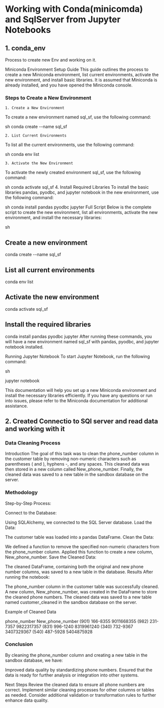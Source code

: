 
# Working with Conda(minicomda) and SqlServer from Jupyter Notebooks

## 1.  conda_env
Process to create new Env and working on it.

Miniconda Environment Setup Guide
This guide outlines the process to create a new Miniconda environment, list current environments, activate the new environment, and install basic libraries. It is assumed that Miniconda is already installed, and you have opened the Miniconda console.

### Steps to Create a New Environment

    1. Create a New Environment
To create a new environment named sql_sf, use the following command:

sh
conda create --name sql_sf

    2. List Current Environments
To list all the current environments, use the following command:

sh
conda env list

    3. Activate the New Environment
To activate the newly created environment sql_sf, use the following command:

sh
conda activate sql_sf
    4. Install Required Libraries
To install the basic libraries pandas, pyodbc, and jupyter notebook in the new environment, use the following command:

sh
conda install pandas pyodbc jupyter
Full Script
Below is the complete script to create the new environment, list all environments, activate the new environment, and install the necessary libraries:

sh
## Create a new environment
conda create --name sql_sf

## List all current environments
conda env list

## Activate the new environment
conda activate sql_sf

## Install the required libraries
conda install pandas pyodbc jupyter
After running these commands, you will have a new environment named sql_sf with pandas, pyodbc, and jupyter notebook installed.

Running Jupyter Notebook
To start Jupyter Notebook, run the following command:

sh

jupyter notebook

This documentation will help you set up a new Miniconda environment and install the necessary libraries efficiently. If you have any questions or run into issues, please refer to the Miniconda documentation for additional assistance.




## 2. Created Connectio to SQl server and read data and working with it

### Data Cleaning Process
Introduction
The goal of this task was to clean the phone_number column in the customer table by removing non-numeric characters such as parentheses ( and ), hyphens -, and any spaces. This cleaned data was then stored in a new column called New_phone_number. Finally, the cleaned data was saved to a new table in the sandbox database on the server.

### Methodology
Step-by-Step Process:

Connect to the Database:

Using SQLAlchemy, we connected to the SQL Server database.
Load the Data:

The customer table was loaded into a pandas DataFrame.
Clean the Data:

We defined a function to remove the specified non-numeric characters from the phone_number column.
Applied this function to create a new column, New_phone_number.
Save the Cleaned Data:

The cleaned DataFrame, containing both the original and new phone number columns, was saved to a new table in the database.
Results
After running the notebook:

The phone_number column in the customer table was successfully cleaned.
A new column, New_phone_number, was created in the DataFrame to store the cleaned phone numbers.
The cleaned data was saved to a new table named customer_cleaned in the sandbox database on the server.

Example of Cleaned Data

phone_number	New_phone_number
(901) 166-8355	9011668355
(982) 231-7357	9822317357
(831) 996-1240	8319961240
(340) 732-9367	3407329367
(540) 487-5928	5404875928

### Conclusion
By cleaning the phone_number column and creating a new table in the sandbox database, we have:

Improved data quality by standardizing phone numbers.
Ensured that the data is ready for further analysis or integration into other systems.

Next Steps
Review the cleaned data to ensure all phone numbers are correct.
Implement similar cleaning processes for other columns or tables as needed.
Consider additional validation or transformation rules to further enhance data quality.

